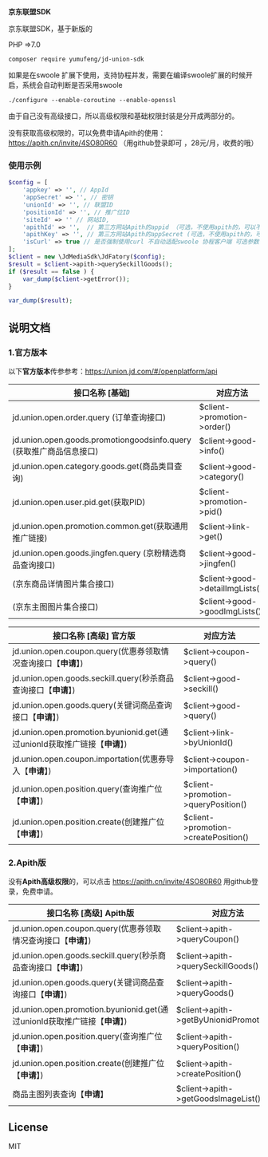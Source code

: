 **京东联盟SDK**

京东联盟SDK，基于新版的

PHP =>7.0

`composer require yumufeng/jd-union-sdk`

如果是在swoole 扩展下使用，支持协程并发，需要在编译swoole扩展的时候开启，系统会自动判断是否采用swoole

```./configure --enable-coroutine --enable-openssl```

由于自己没有高级接口，所以高级权限和基础权限封装是分开成两部分的。

没有获取高级权限的，可以免费申请Apith的使用：https://apith.cn/invite/4SO80R60 （用github登录即可 ，28元/月，收费的哦）

### 使用示例

```php
$config = [
    'appkey' => '', // AppId
    'appSecret' => '', // 密钥
    'unionId' => '', // 联盟ID
    'positionId' => '', // 推广位ID
    'siteId' => '' // 网站ID,
    'apithId' => '',  // 第三方网站Apith的appid （可选，不使用apith的，可以不用填写）
    'apithKey' => '', // 第三方网站Apith的appSecret (可选，不使用apith的，可以不用填写)
    'isCurl' => true // 是否强制使用curl 不自动适配swoole 协程客户端 可选参数，不启动自动适配swoole 协程
];
$client = new \JdMediaSdk\JdFatory($config);
$result = $client->apith->querySeckillGoods();
if ($result == false ) {
    var_dump($client->getError());
}

var_dump($result);

```


## 说明文档


### 1.官方版本

以下**官方版本**传参参考：https://union.jd.com/#/openplatform/api

| 接口名称 [**基础**]   | 对应方法  |
| --------   | ---- |
| jd.union.open.order.query (订单查询接口)     | \$client->promotion->order() |
| jd.union.open.goods.promotiongoodsinfo.query (获取推广商品信息接口)     | \$client->good->info() |
| jd.union.open.category.goods.get(商品类目查询)     | \$client->good->category() |
| jd.union.open.user.pid.get(获取PID)     | \$client->promotion->pid() |
| jd.union.open.promotion.common.get(获取通用推广链接)     | \$client->link->get() |
| jd.union.open.goods.jingfen.query (京粉精选商品查询接口)     | \$client->good->jingfen() |
| (京东商品详情图片集合接口)     | \$client->good->detailImgLists() |
| (京东主图图片集合接口)     | \$client->good->goodImgLists() |

| 接口名称 [**高级**] **官方版**   | 对应方法  |
| --------   | ---- |
|jd.union.open.coupon.query(优惠券领取情况查询接口【**申请**】)   | \$client->coupon->query()   |
|jd.union.open.goods.seckill.query(秒杀商品查询接口【**申请**】)   | \$client->good->seckill()   |
|jd.union.open.goods.query(关键词商品查询接口【**申请**】)   | \$client->good->query()   |
|jd.union.open.promotion.byunionid.get(通过unionId获取推广链接【**申请**】)   | \$client->link->byUnionId()   |
|jd.union.open.coupon.importation(优惠券导入【**申请**】)   | \$client->coupon->importation()   |
|jd.union.open.position.query(查询推广位【**申请**】)   | \$client->promotion->queryPosition()   |
|jd.union.open.position.create(创建推广位【**申请**】)   | \$client->promotion->createPosition()   |





### 2.Apith版


没有**Apith高级权限**的，可以点击 https://apith.cn/invite/4SO80R60 用github登录，免费申请。

| 接口名称 [**高级**]  **Apith版** | 对应方法  |
| --------   | ---- |
|jd.union.open.coupon.query(优惠券领取情况查询接口【**申请**】)   | \$client->apith->queryCoupon()   |
|jd.union.open.goods.seckill.query(秒杀商品查询接口【**申请**】)   | \$client->apith->querySeckillGoods()   |
|jd.union.open.goods.query(关键词商品查询接口【**申请**】)   | \$client->apith->queryGoods()   |
|jd.union.open.promotion.byunionid.get(通过unionId获取推广链接【**申请**】)   | \$client->apith->getByUnionidPromotion()   |
|jd.union.open.position.query(查询推广位【**申请**】)   | \$client->apith->queryPosition()   |
|jd.union.open.position.create(创建推广位【**申请**】)   | \$client->apith->createPosition()   |
|商品主图列表查询【**申请**】   | \$client->apith->getGoodsImageList()   |



## License

MIT




